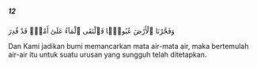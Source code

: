 ##### 12

<span class="ayah">وَفَجَّرْنَا ٱلْأَرْضَ عُيُونًۭا فَٱلْتَقَى ٱلْمَآءُ عَلَىٰٓ أَمْرٍۢ قَدْ قُدِرَ</span>

<span class="ayah_translation">Dan Kami jadikan bumi memancarkan mata air-mata air, maka bertemulah air-air itu untuk suatu urusan yang sungguh telah ditetapkan.</span>
